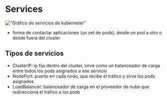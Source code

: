 # Services
!["Gráfico de servicios de kuberneter"](https://i.imgur.com/6BeV6Fo.png "Gráfico de servicios de kuberneter")
- forma de contactar aplicaciones (un set de pods), desde un pod a otro o desde fuera del cluster
## Tipos de servicios
- ClusterIP: ip fija dentro del cluster, sirve como un balanceador de carga entre todos los pods asignados a ese servicio
- NodePort: puerto en cada nodo, que recibe el tráfico y sirve los pods asignados
- LoadBalancer: balanceador de carga en el proveedor de nube que redirecciona el tráfico a los pods